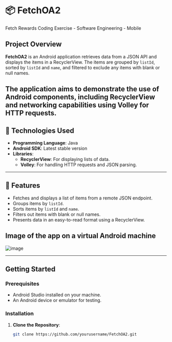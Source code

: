 # 📦 FetchOA2
Fetch Rewards Coding Exercise - Software Engineering - Mobile

## Project Overview

**FetchOA2** is an Android application retrieves data from a JSON API and displays the items in a RecyclerView. The items are grouped by `listId`, sorted by `listId` and `name`, and filtered to exclude any items with blank or null names.

The application aims to demonstrate the use of Android components, including RecyclerView and networking capabilities using Volley for HTTP requests.
---

## 🚀 Technologies Used

- **Programming Language**: Java
- **Android SDK**: Latest stable version
- **Libraries**:
  - **RecyclerView**: For displaying lists of data.
  - **Volley**: For handling HTTP requests and JSON parsing.

---

## 🌟 Features

- Fetches and displays a list of items from a remote JSON endpoint.
- Groups items by `listId`.
- Sorts items by `listId` and `name`.
- Filters out items with blank or null names.
- Presents data in an easy-to-read format using a RecyclerView.

## Image of the app on a virtual Android machine

![image](https://github.com/user-attachments/assets/f26775ef-44f8-4049-afa6-262780bc4690)


---

## Getting Started

### Prerequisites

- Android Studio installed on your machine.
- An Android device or emulator for testing.

### Installation

1. **Clone the Repository**:
   ```bash
   git clone https://github.com/yourusername/FetchOA2.git

